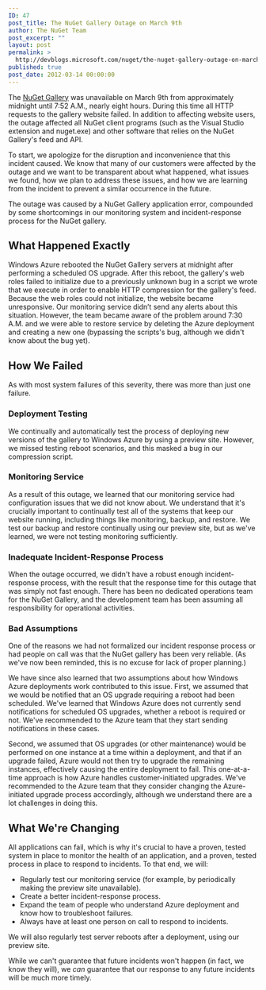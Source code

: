 ```yaml
---
ID: 47
post_title: The NuGet Gallery Outage on March 9th
author: The NuGet Team
post_excerpt: ""
layout: post
permalink: >
  http://devblogs.microsoft.com/nuget/the-nuget-gallery-outage-on-march-9/
published: true
post_date: 2012-03-14 00:00:00
---
```

The [NuGet Gallery][1] was unavailable on March 9th from approximately midnight until 7:52 A.M., nearly eight hours. During this time all HTTP requests to the gallery website failed. In addition to affecting website users, the outage affected all NuGet client programs (such as the Visual Studio extension and nuget.exe) and other software that relies on the NuGet Gallery's feed and API.

To start, we apologize for the disruption and inconvenience that this incident caused. We know that many of our customers were affected by the outage and we want to be transparent about what happened, what issues we found, how we plan to address these issues, and how we are learning from the incident to prevent a similar occurrence in the future. 

The outage was caused by a NuGet Gallery application error, compounded by some shortcomings in our monitoring system and incident-response process for the NuGet gallery. 

## What Happened Exactly

Windows Azure rebooted the NuGet Gallery servers at midnight after performing a scheduled OS upgrade. After this reboot, the gallery's web roles failed to initialize due to a previously unknown bug in a script we wrote that we execute in order to enable HTTP compression for the gallery's feed. Because the web roles could not initialize, the website became unresponsive. Our monitoring service didn’t send any alerts about this situation. However, the team became aware of the problem around 7:30 A.M. and we were able to restore service by deleting the Azure deployment and creating a new one (bypassing the scripts's bug, although we didn't know about the bug yet).

## How We Failed

As with most system failures of this severity, there was more than just one failure.

### Deployment Testing

We continually and automatically test the process of deploying new versions of the gallery to Windows Azure by using a preview site. However, we missed testing reboot scenarios, and this masked a bug in our compression script.

### Monitoring Service

As a result of this outage, we learned that our monitoring service had configuration issues that we did not know about. We understand that it's crucially important to continually test all of the systems that keep our website running, including things like monitoring, backup, and restore. We test our backup and restore continually using our preview site, but as we've learned, we were not testing monitoring sufficiently.

### Inadequate Incident-Response Process

When the outage occurred, we didn't have a robust enough incident-response process, with the result that the response time for this outage that was simply not fast enough. There has been no dedicated operations team for the NuGet Gallery, and the development team has been assuming all responsibility for operational activities. 

### Bad Assumptions

One of the reasons we had not formalized our incident response process or had people on call was that the NuGet gallery has been very reliable. (As we've now been reminded, this is no excuse for lack of proper planning.) 

We have since also learned that two assumptions about how Windows Azure deployments work contributed to this issue. First, we assumed that we would be notified that an OS upgrade requiring a reboot had been scheduled. We've learned that Windows Azure does not currently send notifications for scheduled OS upgrades, whether a reboot is required or not. We've recommended to the Azure team that they start sending notifications in these cases.

Second, we assumed that OS upgrades (or other maintenance) would be performed on one instance at a time within a deployment, and that if an upgrade failed, Azure would not then try to upgrade the remaining instances, effectively causing the entire deployment to fail. This one-at-a-time approach is how Azure handles customer-initiated upgrades. We've recommended to the Azure team that they consider changing the Azure-initiated upgrade process accordingly, although we understand there are a lot challenges in doing this.

## What We're Changing

All applications can fail, which is why it's crucial to have a proven, tested system in place to monitor the health of an application, and a proven, tested process in place to respond to incidents. To that end, we will:

*   Regularly test our monitoring service (for example, by periodically making the preview site unavailable). 
*   Create a better incident-response process. 
*   Expand the team of people who understand Azure deployment and know how to troubleshoot failures. 
*   Always have at least one person on call to respond to incidents. 

We will also regularly test server reboots after a deployment, using our preview site.

While we can't guarantee that future incidents won't happen (in fact, we know they will), we *can* guarantee that our response to any future incidents will be much more timely.

 [1]: http://nuget.org